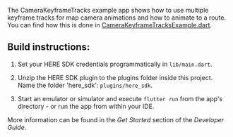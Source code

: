 The CameraKeyframeTracks example app shows how to use multiple keyframe tracks for map camera animations and how to animate to a route. You can find how this is done in [CameraKeyframeTracksExample.dart](lib/CameraKeyframeTracksExample.dart).

Build instructions:
-------------------

1) Set your HERE SDK credentials programmatically in `lib/main.dart`.

2) Unzip the HERE SDK plugin to the plugins folder inside this project. Name the folder 'here_sdk': `plugins/here_sdk`.

3) Start an emulator or simulator and execute `flutter run` from the app's directory - or run the app from within your IDE.

More information can be found in the _Get Started_ section of the _Developer Guide_.
